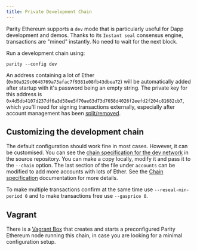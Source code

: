 ```yaml
---
title: Private Development Chain
---
```


Parity Ethereum supports a `dev` mode that is particularly useful for Dapp development and demos. Thanks to its `Instant seal` consensus engine, transactions are "mined" instantly. No need to wait for the next block.  

Run a development chain using:
```
parity --config dev
```

An address containing a lot of Ether (`0x00a329c0648769a73afac7f9381e08fb43dbea72`) will be automatically added after startup with it's password being an empty string. The private key for this address is `0x4d5db4107d237df6a3d58ee5f70ae63d73d7658d4026f2eefd2f204c81682cb7`, which you'll need for signing transactions externally, especially after account management has been [split/removed](https://github.com/paritytech/parity-ethereum/issues/9997).

## Customizing the development chain

The default configuration should work fine in most cases. However, it can be customised. You can see the [chain specification for the dev network](https://github.com/paritytech/parity-ethereum/blob/master/ethcore/res/instant_seal.json) in the source repository. You can make a copy locally, modify it and pass it to the `--chain` option. The last section of the file under `accounts` can be modified to add more accounts with lots of Ether. See the [Chain specification](Chain-specification) documentation for more details.

To make multiple transactions confirm at the same time use `--reseal-min-period 0` and to make transactions free use `--gasprice 0`.


## Vagrant
There is a [Vagrant Box](https://github.com/jesuscript/vagrant-eth-env) that creates and starts a preconfigured Parity Ethereum node running this chain, in case you are looking for a minimal configuration setup.
